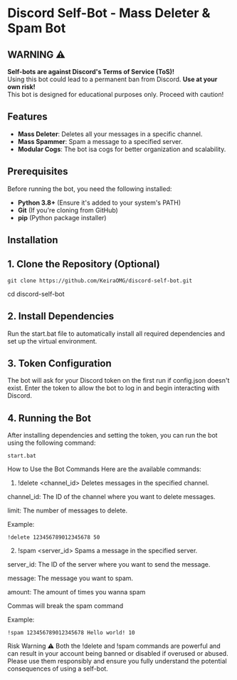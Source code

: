 # Discord Self-Bot - Mass Deleter & Spam Bot

## WARNING ⚠️
**Self-bots are against Discord's Terms of Service (ToS)!**  
Using this bot could lead to a permanent ban from Discord. **Use at your own risk!**  
This bot is designed for educational purposes only. Proceed with caution!

## Features
- **Mass Deleter**: Deletes all your messages in a specific channel.
- **Mass Spammer**: Spam a message to a specified server.
- **Modular Cogs**: The bot isa cogs for better organization and scalability.

## Prerequisites
Before running the bot, you need the following installed:
- **Python 3.8+** (Ensure it's added to your system's PATH)
- **Git** (If you're cloning from GitHub)
- **pip** (Python package installer)

## Installation

## 1. Clone the Repository (Optional)
`git clone https://github.com/KeiraOMG/discord-self-bot.git`

cd discord-self-bot

## 2. Install Dependencies
Run the start.bat file to automatically install all required dependencies and set up the virtual environment.


## 3. Token Configuration
The bot will ask for your Discord token on the first run if config.json doesn't exist. Enter the token to allow the bot to log in and begin interacting with Discord.

## 4. Running the Bot
After installing dependencies and setting the token, you can run the bot using the following command:

`start.bat`

How to Use the Bot
Commands
Here are the available commands:

1. !delete <channel_id> <limit>
Deletes messages in the specified channel.

channel_id: The ID of the channel where you want to delete messages.

limit: The number of messages to delete.

Example:

`!delete 123456789012345678 50`

2. !spam <server_id> <message> <amount> 
Spams a message in the specified server.

server_id: The ID of the server where you want to send the message.

message: The message you want to spam.

amount: The amount of times you wanna spam

Commas will break the spam command

Example:

`!spam 123456789012345678 Hello world! 10`


Risk Warning ⚠️
Both the !delete and !spam commands are powerful and can result in your account being banned or disabled if overused or abused. Please use them responsibly and ensure you fully understand the potential consequences of using a self-bot.
